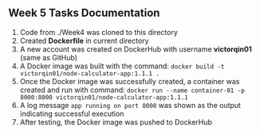 ## Week 5 Tasks Documentation
1. Code from ./Week4 was cloned to this directory
2. Created **Dockerfile** in current directory
3. A new account was created on DockerHub with username **victorqin01** (same as GitHub)
4. A Docker image was built with the command: `docker build -t victorqin01/node-calculator-app:1.1.1 .`
5. Once the Docker image was successfully created, a container was created and run with command: `docker run --name container-01 -p 8000:8000 victorqin01/node-calculator-app:1.1.1` 
6. A log message `app running on port 8000` was shown as the output indicating successful execution
7. After testing, the Docker image was pushed to DockerHub
